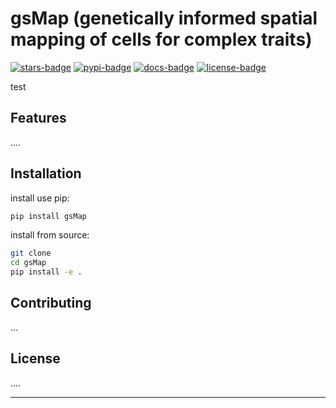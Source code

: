 # gsMap (genetically informed spatial mapping of cells for complex traits)
[![stars-badge](https://img.shields.io/github/stars/LeonSong1995/MeDuSA?logo=GitHub&color=yellow)](https://github.com/LeonSong1995/gsMap/stargazers)
[![pypi-badge](https://img.shields.io/pypi/v/gsMap)](https://pypi.org/p/gsMap)
[![docs-badge](https://readthedocs.org/projects/gps-mapping/badge/?version=latest)](https://gps-mapping.readthedocs.io/en/latest/)
[![license-badge](https://img.shields.io/badge/License-MIT-yellow.svg)](https://opensource.org/licenses/MIT)

test
## Features

....

## Installation

install use pip:

```bash
pip install gsMap
```

install from source:

```bash
git clone
cd gsMap
pip install -e .
```

## Contributing

...

## License

....

---
